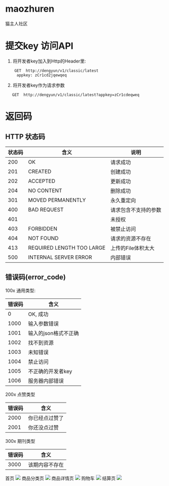 # maozhuren
 猫主人社区

# 提交key 访问API 

1. 将开发者key加入到Http的Header里:
~~~ 
	GET  http://dengyun/v1/classic/latest
	 appkey: zCr1cd2jqewqeq 
~~~

2. 将开发者key作为请求参数 

~~~ 
   GET  http://dengyun/v1/classic/latest?appkey=zCr1cdeqweq
~~~
# 返回码

## HTTP 状态码

| 状态码 | 含义 | 说明 |
| --- | --- | --- |
| 200 | OK | 请求成功 |
| 201 | CREATED | 创建成功 |
| 202 | ACCEPTED | 更新成功 |
| 204 | NO CONTENT | 删除成功 |
| 301 | MOVED PERMANENTLY | 永久重定向 |
| 400 | BAD REQUEST | 请求包含不支持的参数 |
| 401 |  | 未授权 |
| 403 | FORBIDDEN | 被禁止访问 |
| 404 | NOT FOUND | 请求的资源不存在 |
| 413 | REQUIRED LENGTH TOO LARGE | 上传的File体积太大 |
| 500 | INTERNAL SERVER ERROR | 内部错误 |

## 错误码(error_code)

100x 通用类型:


| 错误码 | 含义 |
|---|---|
| 0 | OK, 成功 |
| 1000 | 输入参数错误 |
| 1001 | 输入的json格式不正确 |
| 1002 | 找不到资源 |
| 1003 | 未知错误 |
| 1004 | 禁止访问 |
| 1005 | 不正确的开发者key |
| 1006 | 服务器内部错误 |

200x 点赞类型

| 错误码 | 含义 |
| --- | --- |
| 2000 | 你已经点过赞了 |
| 2001 | 你还没点过赞 |

300x 期刊类型

| 错误码 | 含义 |
| --- | --- |
| 3000 | 该期内容不存在 |
首页
![](http://img.dengyun.me/1567305235961.jpg)
商品分类页
![](http://img.dengyun.me/1567305278756.jpg)
商品详情页
![](http://img.dengyun.me/1567305301340.jpg)
购物车
![](http://img.dengyun.me/1567305287954.jpg)
结算页
![](http://img.dengyun.me/1567305317281.jpg)


